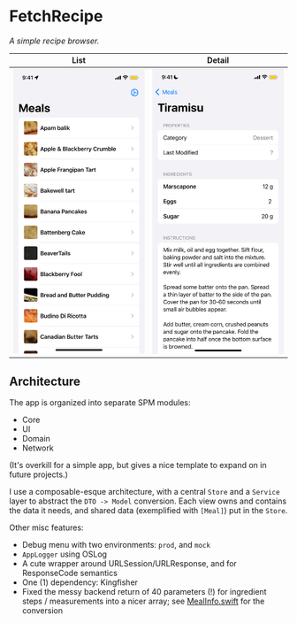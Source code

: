 
# FetchRecipe

_A simple recipe browser._

| List | Detail |
|:---:|:---:|
|<img src=".github/screenshot.png" width="250px" alt="Screenshot of list of all dessert recipes" />|<img src=".github/screenshot2.png" width="250px" alt="A detail view of Tiramisu dessert" />|

## Architecture

The app is organized into separate SPM modules:
- Core
- UI
- Domain
- Network

(It's overkill for a simple app, but gives a nice template to expand on in future projects.)

I use a composable-esque architecture, with a central `Store` and a `Service` layer to abstract the `DTO -> Model` conversion. Each view owns and contains the data it needs, and shared data (exemplified with `[Meal]`) put in the `Store`.

Other misc features:
- Debug menu with two environments: `prod`, and `mock`
- `AppLogger` using OSLog
- A cute wrapper around URLSession/URLResponse, and for ResponseCode semantics
- One (1) dependency: Kingfisher
- Fixed the messy backend return of 40 parameters (!) for ingredient steps / measurements into a nicer array; see [MealInfo.swift](FetchRecipeDomain/Sources/Real/MealInfo.swift) for the conversion
